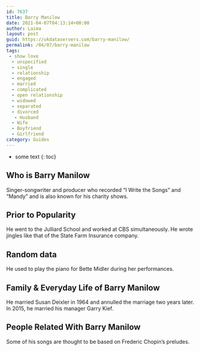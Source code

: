 ```yaml
---
id: 7637
title: Barry Manilow
date: 2021-04-07T04:13:14+00:00
author: Laima
layout: post
guid: https://ukdataservers.com/barry-manilow/
permalink: /04/07/barry-manilow
tags:
 - show love
  - unspecified
  - single
  - relationship
  - engaged
  - married
  - complicated
  - open relationship
  - widowed
  - separated
  - divorced
   - Husband
  - Wife
  - Boyfriend
  - Girlfriend
category: Guides
---
```


* some text
{: toc}


## Who is Barry Manilow
                  
                  
                  
Singer-songwriter and producer who recorded &#8220;I Write the Songs&#8221; and &#8220;Mandy&#8221; and is also known for his charity shows.
                  
              
            
              
            
                
                
                
## Prior to Popularity
                  
                  
                  
He went to the Julliard School and worked at CBS simultaneously. He wrote jingles like that of the State Farm Insurance company.
                  
              
            
              
            
                
                
                
## Random data
                  
                  
                  
He used to play the piano for Bette Midler during her performances.
                  
              
            
              
            
                
                
                
## Family & Everyday Life of Barry Manilow
                  
                  
                  
He married Susan Deixler in 1964 and annulled the marriage two years later. In 2015, he married his manager Garry Kief.
                  
              
            
              
            
                
                
                
## People Related With Barry Manilow
                  
                  
                  
Some of his songs are thought to be based on Frederic Chopin&#8217;s preludes.
                  
              
            
              
            
                
              
            
              
              
            
            
              
            
          
          
          